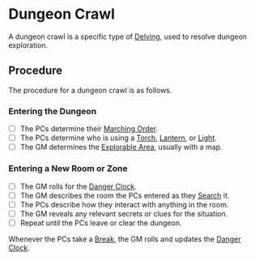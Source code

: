 # Dungeon Crawl

A dungeon crawl is a specific type of [Delving](Delving.md), used to resolve dungeon exploration.

## Procedure

The procedure for a dungeon crawl is as follows.

### Entering the Dungeon

- [ ] The PCs determine their [Marching Order](Delving.md#Marching%20Order).
- [ ] The PCs determine who is using a [Torch](../../Items%20and%20Gear/Gear/10%20Coins/Torch%20Kit.md#Torch), [Lantern](../../Items%20and%20Gear/Gear/25%20Coins/Lantern%20Kit.md#Lantern), or [Light](../../Magic/Spells/Spells%20by%20Level/Cantrips/Light.md).
- [ ] The GM determines the [Explorable Area](Delving.md#Explorable%20Area), usually with a map.

### Entering a New Room or Zone

- [ ] The GM rolls for the [Danger Clock](Danger%20Clock.md).
- [ ] The GM describes the room the PCs entered as they [Search](Delving.md#Search) it.
- [ ] The PCs describe how they interact with anything in the room.
- [ ] The GM reveals any relevant secrets or clues for the situation.
- [ ] Repeat until the PCs leave or clear the dungeon.

Whenever the PCs take a [Break](../Core%20Procedures/Break.md), the GM rolls and updates the [Danger Clock](Danger%20Clock.md).
